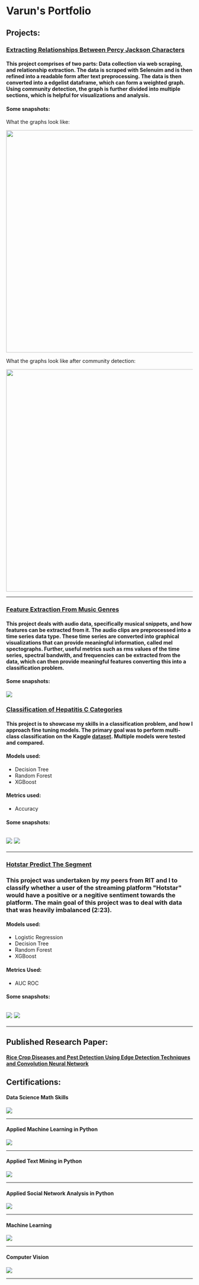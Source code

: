 # Varun's Portfolio

## Projects:

### [Extracting Relationships Between Percy Jackson Characters](https://github.com/varuntandon04/Percy-Jackson-Relationship-Extraction)

#### This project comprises of two parts: Data collection via web scraping, and relationship extraction. The data is scraped with Selenuim and is then refined into a readable form after text preprocessing. The data is then converted into a edgelist dataframe, which can form a weighted graph. Using community detection, the graph is further divided into multiple sections, which is helpful for visualizations and analysis.

#### Some snapshots:
What the graphs look like:

<img src="https://github.com/varuntandon04/Percy-Jackson-Relationship-Extraction/blob/main/Graphs/relationships.png" width="600">

What the graphs look like after community detection:

<img src="https://github.com/varuntandon04/Percy-Jackson-Relationship-Extraction/blob/main/Graphs/Community_relationships_2.png"  width="600">

---

### [Feature Extraction From Music Genres](https://github.com/varuntandon04/Music-Genre-Feature-Extraction)

#### This project deals with audio data, specifically musical snippets, and how features can be extracted from it. The audio clips are preprocessed into a time series data type. These time series are converted into graphical visualizations that can provide meaningful information, called mel spectographs. Further, useful metrics such as rms values of the time series, spectral bandwith, and frequencies can be extracted from the data, which can then provide meaningful features converting this into a  classification problem.

#### Some snapshots:
![](https://github.com/varuntandon04/Music-Genre-Feature-Extraction/blob/main/img/mel%20spectrogram%20example.png)

### [Classification of Hepatitis C Categories](https://github.com/varuntandon04/Hepatitis-C-Data-Analysis)

#### This project is to showcase my skills in a classification problem, and how I approach fine tuning models. The primary goal was to perform multi-class classification on the Kaggle [dataset](https://www.kaggle.com/fedesoriano/hepatitis-c-dataset). Multiple models were tested and compared.
#### Models used:
* Decision Tree
* Random Forest
* XGBoost

#### Metrics used:
* Accuracy


#### Some snapshots:
![](images/hepC%20image%201.PNG) 
![](images/hepC%20image%202.PNG)
---

<!-- #### [Classification of Pokemon using Convolutional Neural Networks](https://github.com/varuntandon04/Pokemon_CNN_Classification)

### This project is to showcase my understanding of how Neural Networks operate and can be created from scratch. My goal was not to achieve near 100% accuracy, but rather see if a model I build is viable for the type of classification I'm performing and the type of [dataset](https://www.kaggle.com/thedagger/pokemon-generation-one) I'm using.
#### Model Used:
* A variation of VGG-16

#### Metrics used:
* Accuracy


#### Some snapshots:
![](images/pokeditt.JPG)

![](images/pokeacc.JPG) -->
---
### [Hotstar Predict The Segment](https://github.com/varuntandon04/Hotstar-Predict-The-Segment)

### This project was undertaken by my peers from RIT and I to classify whether a user of the streaming platform "Hotstar" would have a positive or a negitive sentiment towards the platform. The main goal of this project was to deal with data that was heavily imbalanced (2:23).

#### Models used:
* Logistic Regression
* Decision Tree
* Random Forest
* XGBoost

#### Metrics Used:
* AUC ROC 

#### Some snapshots:

![](images/modelscores.JPG) 
![](images/todsegment.JPG)
---





---

## Published Research Paper:

#### [Rice Crop Diseases and Pest Detection Using Edge Detection Techniques and Convolution Neural Network](https://link.springer.com/chapter/10.1007/978-981-16-8225-4_5)

## Certifications:
#### Data Science Math Skills
![](/images/Coursera%20Data%20Science%20Math%20Skills.jpg)

---  

#### Applied Machine Learning in Python
![](/images/Coursera%20Applied%20Machine%20Learning%20(1).jpg)

---

#### Applied Text Mining in Python
![](/images/Coursera%20Text%20Mining%20in%20Python.jpg)

---

#### Applied Social Network Analysis in Python
![](/images/Coursera%20Applied%20Social%20Network%20Analysis%20in%20Python.jpg)

--- 

#### Machine Learning
![](/images/Coursera%20Machine%20Learning.jpg)

---  

#### Computer Vision
![](/images/Coursera%20Computer%20Vision.jpg)

---  

 

